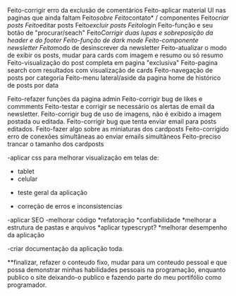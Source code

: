Feito-corrigir erro da exclusão de comentários
Feito-aplicar material UI nas paginas que ainda faltam
Feito*sobre
Feito*contato*
/ componentes
Feito*criar posts
Feito*editar posts
Feito*excluir posts
Feito*login
Feito-função e seu botão de "procurar/seach"
Feito*Corrigir duas lupas e sobreposição da header e do footer
Feito-função de dark mode
Feito-componente newsletter
Feito*modo de desinscrever da newsletter
Feito-atualizar o modo de exibir os posts, mudar para cards com imagem e resumo ou só resumo
Feito-visualização do post completa em pagina "exclusiva"
Feito-pagina search com resultados com visualização de cards
Feito-navegação de posts por categoria
Feito-menu lateral/aside da pagina home de histórico de posts por data

Feito-refazer funções da pagina admin
Feito-corrigir bug de likes e commments
Feito-testar e corrigir se necessário os alertas de email da newsletter.
Feito-corrigir bug de uso de imagens, não é exibido a imagem postada ou editada.
Feito-corrigir bug que tenta enviar email para posts editados.
Feito-fazer algo sobre as miniaturas dos cardposts
Feito-corrigido erro de conexões simultâneas ao enviar emails simultâneos
Feito-preciso trancar o tamanho dos cardposts

-aplicar css para melhorar visualização em telas de:
* tablet
* celular

- teste geral da aplicação
* correção de erros e inconsistencias

-aplicar SEO
-melhorar código
*refatoração
*confiabilidade
*melhorar a estrutura de pastas e arquivos
*aplicar typescrypt?
*melhorar desempenho da aplicação

-criar documentação da aplicação toda.

**finalizar, refazer o conteudo fixo, mudar para um conteudo pessoal e que possa demonstrar minhas habilidades pessoais na programação, enquanto publico o site deixando-o publico e fazendo parte do meu portifólio como programador.